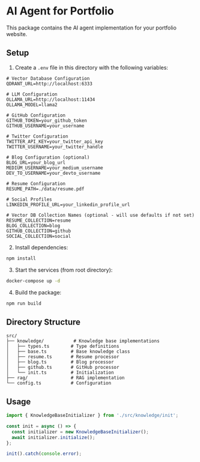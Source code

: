 # AI Agent for Portfolio

This package contains the AI agent implementation for your portfolio website.

## Setup

1. Create a `.env` file in this directory with the following variables:

```env
# Vector Database Configuration
QDRANT_URL=http://localhost:6333

# LLM Configuration
OLLAMA_URL=http://localhost:11434
OLLAMA_MODEL=llama2

# GitHub Configuration
GITHUB_TOKEN=your_github_token
GITHUB_USERNAME=your_username

# Twitter Configuration
TWITTER_API_KEY=your_twitter_api_key
TWITTER_USERNAME=your_twitter_handle

# Blog Configuration (optional)
BLOG_URL=your_blog_url
MEDIUM_USERNAME=your_medium_username
DEV_TO_USERNAME=your_devto_username

# Resume Configuration
RESUME_PATH=./data/resume.pdf

# Social Profiles
LINKEDIN_PROFILE_URL=your_linkedin_profile_url

# Vector DB Collection Names (optional - will use defaults if not set)
RESUME_COLLECTION=resume
BLOG_COLLECTION=blog
GITHUB_COLLECTION=github
SOCIAL_COLLECTION=social
```

2. Install dependencies:
```bash
npm install
```

3. Start the services (from root directory):
```bash
docker-compose up -d
```

4. Build the package:
```bash
npm run build
```

## Directory Structure

```
src/
├── knowledge/           # Knowledge base implementations
│   ├── types.ts        # Type definitions
│   ├── base.ts         # Base knowledge class
│   ├── resume.ts       # Resume processor
│   ├── blog.ts         # Blog processor
│   ├── github.ts       # GitHub processor
│   └── init.ts         # Initialization
├── rag/                # RAG implementation
└── config.ts           # Configuration
```

## Usage

```typescript
import { KnowledgeBaseInitializer } from './src/knowledge/init';

const init = async () => {
  const initializer = new KnowledgeBaseInitializer();
  await initializer.initialize();
};

init().catch(console.error);
``` 